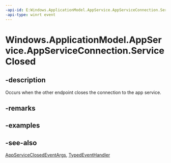 ----api-id: E:Windows.ApplicationModel.AppService.AppServiceConnection.ServiceClosed
-api-type: winrt event
---<!-- Event syntaxpublic event Windows.Foundation.TypedEventHandler ServiceClosed<Windows.ApplicationModel.AppService.AppServiceConnection,  Windows.ApplicationModel.AppService.AppServiceClosedEventArgs>--># Windows.ApplicationModel.AppService.AppServiceConnection.ServiceClosed## -descriptionOccurs when the other endpoint closes the connection to the app service.## -remarks## -examples## -see-also[AppServiceClosedEventArgs](appserviceclosedeventargs.md), [TypedEventHandler](../windows.foundation/typedeventhandler_2.md)